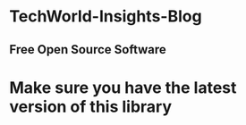 # TechWorld-Insights-Blog

## Free Open Source Software

# Make sure you have the latest version of this library
